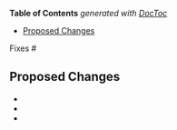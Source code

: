 <!-- START doctoc generated TOC please keep comment here to allow auto update -->
<!-- DON'T EDIT THIS SECTION, INSTEAD RE-RUN doctoc TO UPDATE -->
**Table of Contents**  *generated with [DocToc](https://github.com/thlorenz/doctoc)*

- [Proposed Changes](#proposed-changes)

<!-- END doctoc generated TOC please keep comment here to allow auto update -->

Fixes #

## Proposed Changes

  -
  -
  -
